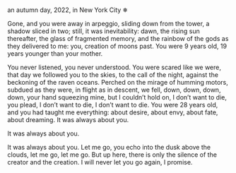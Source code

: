 <!-- emilia-snapshot-properties
Away in Arpeggio
2022/09/01
cygnus
emilia-snapshot-properties -->

#

an autumn day, 2022, in New York City
❄

Gone, and you were
away in arpeggio, sliding down
from the tower, a shadow sliced in two;
still, it was inevitability: dawn, 
the rising sun thereafter, the glass of fragmented memory, and the rainbow of the gods
as they delivered to me: you,
creation of moons past.
You were 9 years old, 19 years younger than your mother.

You never listened, you never understood.
You were scared like we were, that day we followed you to the skies,
to the call of the night, against the beckoning of the raven oceans.
Perched on the mirage of humming motors, subdued as they were, in flight as in descent, we fell, down,
down, down, down,
your hand squeezing mine, but I couldn’t hold on,
I don’t want to die, you plead, I don’t want to die, I don’t want to die.
You were 28 years old, and you had taught me everything: about desire, about envy, about fate, about dreaming.
It was always about you.

It was always about you.

It was always about you.
Let me go, you echo into the dusk above the clouds, let me go, let me go.
But up here, there is only the silence of the creator and the creation.
I will never let you go again, I promise.
